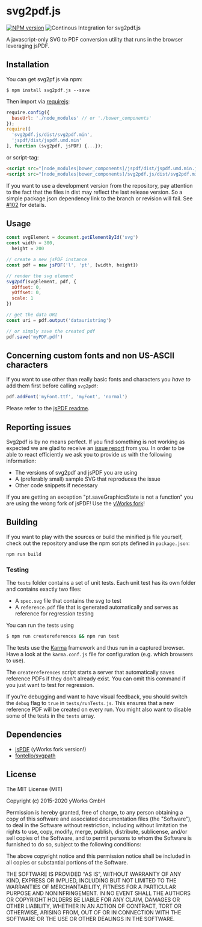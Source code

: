 # svg2pdf.js

[![NPM version](https://img.shields.io/npm/v/svg2pdf.js.svg?style=flat)](https://www.npmjs.org/package/svg2pdf.js) ![Continous Integration for svg2pdf.js](https://github.com/yWorks/svg2pdf.js/workflows/Continous%20Integration%20for%20svg2pdf.js/badge.svg)

A javascript-only SVG to PDF conversion utility that runs in the browser leveraging jsPDF.

## Installation

You can get svg2pf.js via npm:

```
$ npm install svg2pdf.js --save
```

Then import via [requirejs](http://requirejs.org/):

```javascript
require.config({
  baseUrl: './node_modules' // or './bower_components'
});
require([
  'svg2pdf.js/dist/svg2pdf.min',
  'jspdf/dist/jspdf.umd.min'
], function (svg2pdf, jsPDF) {...});
```

or script-tag:

```html
<script src="[node_modules|bower_components]/jspdf/dist/jspdf.umd.min.js"></script>
<script src="[node_modules|bower_components]/svg2pdf.js/dist/svg2pdf.min.js"></script>
```

If you want to use a development version from the repository, pay attention to the fact that the files in dist may
reflect the last release version. So a simple package.json dependency link to the branch or revision will fail.
See [#102](https://github.com/yWorks/svg2pdf.js/issues/102) for details.

## Usage

```javascript
const svgElement = document.getElementById('svg')
const width = 300,
  height = 200

// create a new jsPDF instance
const pdf = new jsPDF('l', 'pt', [width, height])

// render the svg element
svg2pdf(svgElement, pdf, {
  xOffset: 0,
  yOffset: 0,
  scale: 1
})

// get the data URI
const uri = pdf.output('datauristring')

// or simply save the created pdf
pdf.save('myPDF.pdf')
```

## Concerning custom fonts and non US-ASCII characters
If you want to use other than really basic fonts and characters you *have to* add them first before calling `svg2pdf`:
```js
pdf.addFont('myFont.ttf', 'myFont', 'normal')
```

Please refer to the [jsPDF readme](https://github.com/yWorks/jsPDF).

## Reporting issues

Svg2pdf is by no means perfect. If you find something is not working as expected we are glad to receive an
[issue report](https://github.com/yWorks/svg2pdf.js/issues) from you. In order to be able to react efficiently we ask
you to provide us with the following information:

- The versions of svg2pdf and jsPDF you are using
- A (preferably small) sample SVG that reproduces the issue
- Other code snippets if necessary

If you are getting an exception "pt.saveGraphicsState is not a function" you are using the wrong fork of jsPDF! Use the
[yWorks fork](https://github.com/yWorks/jsPDF)!

## Building

If you want to play with the sources or build the minified js file yourself, check out the repository and use the npm scripts defined in `package.json`:

```bash
npm run build
```

### Testing

The `tests` folder contains a set of unit tests. Each unit test has its own folder and contains exactly two files:

- A `spec.svg` file that contains the svg to test
- A `reference.pdf` file that is generated automatically and serves as reference for regression testing

You can run the tests using

```sh
$ npm run createreferences && npm run test
```

The tests use the [Karma](https://karma-runner.github.io/2.0/index.html) framework and thus run in a captured browser.
Have a look at the `karma.conf.js` file for configuration (e.g. which browsers to use).

The `createreferences` script starts a server that automatically saves reference PDFs if they don't already exist.
You can omit this command if you just want to test for regression.

If you're debugging and want to have visual feedback, you should switch the `debug` flag to `true` in `tests/runTests.js`.
This ensures that a new reference PDF will be created on every run. You might also want to disable some of the tests in
the `tests` array.

## Dependencies

- [jsPDF](https://github.com/yWorks/jsPDF) (yWorks fork version!)
- [fontello/svgpath](https://github.com/fontello/svgpath)

## License

The MIT License (MIT)

Copyright (c) 2015-2020 yWorks GmbH

Permission is hereby granted, free of charge, to any person obtaining a copy
of this software and associated documentation files (the "Software"), to deal
in the Software without restriction, including without limitation the rights
to use, copy, modify, merge, publish, distribute, sublicense, and/or sell
copies of the Software, and to permit persons to whom the Software is
furnished to do so, subject to the following conditions:

The above copyright notice and this permission notice shall be included in all
copies or substantial portions of the Software.

THE SOFTWARE IS PROVIDED "AS IS", WITHOUT WARRANTY OF ANY KIND, EXPRESS OR
IMPLIED, INCLUDING BUT NOT LIMITED TO THE WARRANTIES OF MERCHANTABILITY,
FITNESS FOR A PARTICULAR PURPOSE AND NONINFRINGEMENT. IN NO EVENT SHALL THE
AUTHORS OR COPYRIGHT HOLDERS BE LIABLE FOR ANY CLAIM, DAMAGES OR OTHER
LIABILITY, WHETHER IN AN ACTION OF CONTRACT, TORT OR OTHERWISE, ARISING FROM,
OUT OF OR IN CONNECTION WITH THE SOFTWARE OR THE USE OR OTHER DEALINGS IN THE
SOFTWARE.
